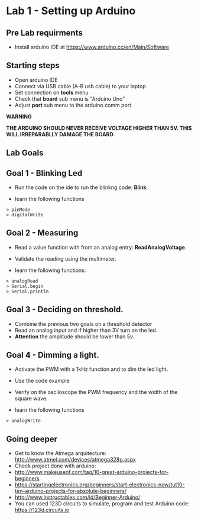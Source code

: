 # Lab 1 - Setting up Arduino


## Pre Lab requirments

* Install arduino IDE at  https://www.arduino.cc/en/Main/Software


## Starting steps
* Open arduino IDE
* Connect via USB cable (A-B usb cable) to your laptop
* Set connection on **tools** menu 
 * Check that **board** sub menu is "Arduino Uno"
 * Adjust **port** sub menu to the arduino comm port.

**WARNING**

__THE ARDUINO SHOULD NEVER RECEIVE VOLTAGE HIGHER THAN 5V. THIS WILL IRREPARABLLY DAMAGE THE BOARD.__

## Lab Goals

## Goal 1 - Blinking Led
* Run the code on the ide to run the blinkng code: **Blink**.

 * learn the following functions
```
> pinMode
> digitalWrite
```
## Goal 2 - Measuring 

* Read a value function with from an analog entry: **ReadAnalogVoltage**. 
* Validate the reading using the multimeter. 


 * learn the following functions:
```
> analogRead
> Serial.begin
> Serial.println
```

## Goal 3 - Deciding on threshold.

* Combine the previous two goals on a threshold detector
* Read an analog input and if higher than 3V turn on the led.
* **Attention** the amplitude should be lower than 5v.

## Goal 4 - Dimming a light.
* Activate the PWM with a 1kHz function and to dim the led light. 
* Use the code example
* Verify on the osciloscope the PWM frequency and the width of the square wave. 
 
 * learn the following functions
```
> analogWrite
```

## Going deeper 
* Get to know the Atmega arquitecture: http://www.atmel.com/devices/atmega328p.aspx
* Check project done with arduino: 
 * http://www.makeuseof.com/tag/10-great-arduino-projects-for-beginners
 * https://startingelectronics.org/beginners/start-electronics-now/tut10-ten-arduino-projects-for-absolute-beginners/
 * http://www.instructables.com/id/Beginner-Arduino/
* You can used 123D circuits to simulate, program and test Arduino code: https://123d.circuits.io






